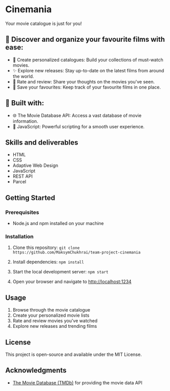 # Cinemania

Your movie catalogue is just for you!

## 🍿 Discover and organize your favourite films with ease:

- 🎥 Create personalized catalogues: Build your collections of must-watch movies.
- ✨ Explore new releases: Stay up-to-date on the latest films from around the world.
- 🌟 Rate and review: Share your thoughts on the movies you've seen.
- 💾 Save your favourites: Keep track of your favourite films in one place.

## 🚀 Built with:

- 🌐 The Movie Database API: Access a vast database of movie information.
- 🧠 JavaScript: Powerful scripting for a smooth user experience.

## Skills and deliverables

- HTML
- CSS
- Adaptive Web Design
- JavaScript
- REST API
- Parcel

## Getting Started

### Prerequisites

- Node.js and npm installed on your machine

### Installation

1. Clone this repository:
`git clone https://github.com/MaksymChukhrai/team-project-cinemania`

2. Install dependencies:
`npm install`

3. Start the local development server:
`npm start`

4. Open your browser and navigate to [http://localhost:1234](http://localhost:1234)

## Usage

1. Browse through the movie catalogue
2. Create your personalized movie lists
3. Rate and review movies you've watched
4. Explore new releases and trending films

## License

This project is open-source and available under the MIT License.

## Acknowledgments

- [The Movie Database (TMDb)](https://www.themoviedb.org/) for providing the movie data API

